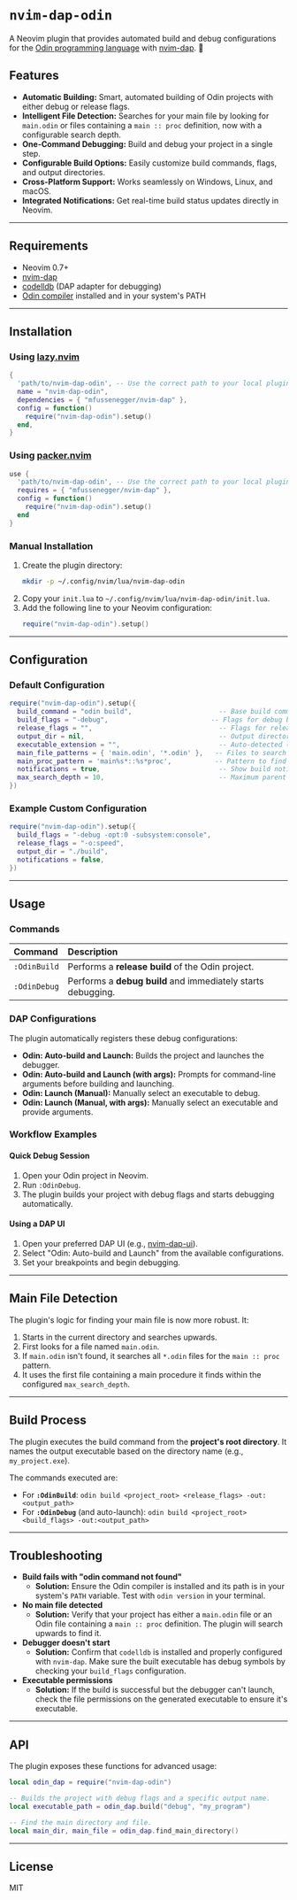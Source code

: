 # `nvim-dap-odin`

A Neovim plugin that provides automated build and debug configurations for the [Odin programming language](https://odin-lang.org/) with [nvim-dap](https://github.com/mfussenegger/nvim-dap). 🚀

## Features

* **Automatic Building:** Smart, automated building of Odin projects with either debug or release flags.
* **Intelligent File Detection:** Searches for your main file by looking for `main.odin` or files containing a `main :: proc` definition, now with a configurable search depth.
* **One-Command Debugging:** Build and debug your project in a single step.
* **Configurable Build Options:** Easily customize build commands, flags, and output directories.
* **Cross-Platform Support:** Works seamlessly on Windows, Linux, and macOS.
* **Integrated Notifications:** Get real-time build status updates directly in Neovim.

---

## Requirements

* Neovim 0.7+
* [nvim-dap](https://github.com/mfussenegger/nvim-dap)
* [codelldb](https://github.com/vadimcn/codelldb) (DAP adapter for debugging)
* [Odin compiler](https://odin-lang.org/) installed and in your system's PATH

---

## Installation

### Using [lazy.nvim](https://github.com/folke/lazy.nvim)

```lua
{
  'path/to/nvim-dap-odin', -- Use the correct path to your local plugin
  name = "nvim-dap-odin",
  dependencies = { "mfussenegger/nvim-dap" },
  config = function()
    require("nvim-dap-odin").setup()
  end,
}
````

### Using [packer.nvim](https://github.com/wbthomason/packer.nvim)

```lua
use {
  'path/to/nvim-dap-odin', -- Use the correct path to your local plugin
  requires = { "mfussenegger/nvim-dap" },
  config = function()
    require("nvim-dap-odin").setup()
  end
}
```

### Manual Installation

1.  Create the plugin directory:
    ```bash
    mkdir -p ~/.config/nvim/lua/nvim-dap-odin
    ```
2.  Copy your `init.lua` to `~/.config/nvim/lua/nvim-dap-odin/init.lua`.
3.  Add the following line to your Neovim configuration:
    ```lua
    require("nvim-dap-odin").setup()
    ```

-----

## Configuration

### Default Configuration

```lua
require("nvim-dap-odin").setup({
  build_command = "odin build",                      -- Base build command
  build_flags = "-debug",                          -- Flags for debug builds
  release_flags = "",                                -- Flags for release builds
  output_dir = nil,                                  -- Output directory (nil = project root)
  executable_extension = "",                         -- Auto-detected (.exe on Windows)
  main_file_patterns = { 'main.odin', '*.odin' },   -- Files to search for a main procedure
  main_proc_pattern = 'main%s*::%s*proc',           -- Pattern to find the main procedure
  notifications = true,                              -- Show build notifications
  max_search_depth = 10,                             -- Maximum parent directories to search
})
```

### Example Custom Configuration

```lua
require("nvim-dap-odin").setup({
  build_flags = "-debug -opt:0 -subsystem:console",
  release_flags = "-o:speed",
  output_dir = "./build",
  notifications = false,
})
```

-----

## Usage

### Commands

| Command | Description |
| :--- | :--- |
| `:OdinBuild` | Performs a **release build** of the Odin project. |
| `:OdinDebug` | Performs a **debug build** and immediately starts debugging. |

### DAP Configurations

The plugin automatically registers these debug configurations:

  * **Odin: Auto-build and Launch:** Builds the project and launches the debugger.
  * **Odin: Auto-build and Launch (with args):** Prompts for command-line arguments before building and launching.
  * **Odin: Launch (Manual):** Manually select an executable to debug.
  * **Odin: Launch (Manual, with args):** Manually select an executable and provide arguments.

### Workflow Examples

#### Quick Debug Session

1.  Open your Odin project in Neovim.
2.  Run `:OdinDebug`.
3.  The plugin builds your project with debug flags and starts debugging automatically.

#### Using a DAP UI

1.  Open your preferred DAP UI (e.g., [nvim-dap-ui](https://github.com/rcarriga/nvim-dap-ui)).
2.  Select "Odin: Auto-build and Launch" from the available configurations.
3.  Set your breakpoints and begin debugging.

-----

## Main File Detection

The plugin's logic for finding your main file is now more robust. It:

1.  Starts in the current directory and searches upwards.
2.  First looks for a file named `main.odin`.
3.  If `main.odin` isn't found, it searches all `*.odin` files for the `main :: proc` pattern.
4.  It uses the first file containing a main procedure it finds within the configured `max_search_depth`.

-----

## Build Process

The plugin executes the build command from the **project's root directory**. It names the output executable based on the directory name (e.g., `my_project.exe`).

The commands executed are:

  * For **`:OdinBuild`**: `odin build <project_root> <release_flags> -out:<output_path>`
  * For **`:OdinDebug`** (and auto-launch): `odin build <project_root> <build_flags> -out:<output_path>`

-----

## Troubleshooting

  * **Build fails with "odin command not found"**
      * **Solution:** Ensure the Odin compiler is installed and its path is in your system's `PATH` variable. Test with `odin version` in your terminal.
  * **No main file detected**
      * **Solution:** Verify that your project has either a `main.odin` file or an Odin file containing a `main :: proc` definition. The plugin will search upwards to find it.
  * **Debugger doesn't start**
      * **Solution:** Confirm that `codelldb` is installed and properly configured with `nvim-dap`. Make sure the built executable has debug symbols by checking your `build_flags` configuration.
  * **Executable permissions**
      * **Solution:** If the build is successful but the debugger can't launch, check the file permissions on the generated executable to ensure it's executable.

-----

## API

The plugin exposes these functions for advanced usage:

```lua
local odin_dap = require("nvim-dap-odin")

-- Builds the project with debug flags and a specific output name.
local executable_path = odin_dap.build("debug", "my_program")

-- Find the main directory and file.
local main_dir, main_file = odin_dap.find_main_directory()
```

-----

## License

MIT

